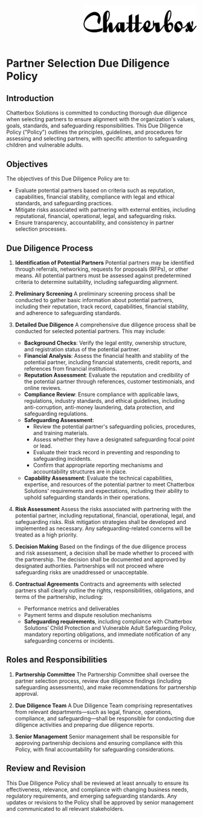 <div align="right">
  <img src="../assets/images/chatterbox.png" alt="Chatterbox Logo" width="300px">
</div>

# Partner Selection Due Diligence Policy

## Introduction

Chatterbox Solutions is committed to conducting thorough due diligence when selecting partners to ensure alignment with the organization's values, goals, standards, and safeguarding responsibilities. This Due Diligence Policy ("Policy") outlines the principles, guidelines, and procedures for assessing and selecting partners, with specific attention to safeguarding children and vulnerable adults.

## Objectives

The objectives of this Due Diligence Policy are to:

- Evaluate potential partners based on criteria such as reputation, capabilities, financial stability, compliance with legal and ethical standards, and safeguarding practices.
- Mitigate risks associated with partnering with external entities, including reputational, financial, operational, legal, and safeguarding risks.
- Ensure transparency, accountability, and consistency in partner selection processes.

## Due Diligence Process

1. **Identification of Potential Partners**
   Potential partners may be identified through referrals, networking, requests for proposals (RFPs), or other means. All potential partners must be assessed against predetermined criteria to determine suitability, including safeguarding alignment.

2. **Preliminary Screening**
   A preliminary screening process shall be conducted to gather basic information about potential partners, including their reputation, track record, capabilities, financial stability, and adherence to safeguarding standards.

3. **Detailed Due Diligence**
   A comprehensive due diligence process shall be conducted for selected potential partners. This may include:

   - **Background Checks**: Verify the legal entity, ownership structure, and registration status of the potential partner.
   - **Financial Analysis**: Assess the financial health and stability of the potential partner, including financial statements, credit reports, and references from financial institutions.
   - **Reputation Assessment**: Evaluate the reputation and credibility of the potential partner through references, customer testimonials, and online reviews.
   - **Compliance Review**: Ensure compliance with applicable laws, regulations, industry standards, and ethical guidelines, including anti-corruption, anti-money laundering, data protection, and safeguarding regulations.
   - **Safeguarding Assessment**:
     - Review the potential partner's safeguarding policies, procedures, and training materials.
     - Assess whether they have a designated safeguarding focal point or lead.
     - Evaluate their track record in preventing and responding to safeguarding incidents.
     - Confirm that appropriate reporting mechanisms and accountability structures are in place.
   - **Capability Assessment**: Evaluate the technical capabilities, expertise, and resources of the potential partner to meet Chatterbox Solutions' requirements and expectations, including their ability to uphold safeguarding standards in their operations.

4. **Risk Assessment**
   Assess the risks associated with partnering with the potential partner, including reputational, financial, operational, legal, and safeguarding risks. Risk mitigation strategies shall be developed and implemented as necessary. Any safeguarding-related concerns will be treated as a high priority.

5. **Decision Making**
   Based on the findings of the due diligence process and risk assessment, a decision shall be made whether to proceed with the partnership. The decision shall be documented and approved by designated authorities. Partnerships will not proceed where safeguarding risks are unaddressed or unacceptable.

6. **Contractual Agreements**
   Contracts and agreements with selected partners shall clearly outline the rights, responsibilities, obligations, and terms of the partnership, including:

   - Performance metrics and deliverables
   - Payment terms and dispute resolution mechanisms
   - **Safeguarding requirements**, including compliance with Chatterbox Solutions’ Child Protection and Vulnerable Adult Safeguarding Policy, mandatory reporting obligations, and immediate notification of any safeguarding concerns or incidents.

## Roles and Responsibilities

1. **Partnership Committee**
   The Partnership Committee shall oversee the partner selection process, review due diligence findings (including safeguarding assessments), and make recommendations for partnership approval.

2. **Due Diligence Team**
   A Due Diligence Team comprising representatives from relevant departments—such as legal, finance, operations, compliance, and safeguarding—shall be responsible for conducting due diligence activities and preparing due diligence reports.

3. **Senior Management**
   Senior management shall be responsible for approving partnership decisions and ensuring compliance with this Policy, with final accountability for safeguarding considerations.

## Review and Revision

This Due Diligence Policy shall be reviewed at least annually to ensure its effectiveness, relevance, and compliance with changing business needs, regulatory requirements, and emerging safeguarding standards. Any updates or revisions to the Policy shall be approved by senior management and communicated to all relevant stakeholders.

